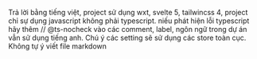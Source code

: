 Trả lời bằng tiếng việt, project sử dụng wxt, svelte 5, tailwincss 4, project chỉ sự dụng javascript không phải typescript. niếu phát hiện lỗi typescript hãy thêm // @ts-nocheck vào
các comment, label, ngôn ngữ trong dự án vẫn sử dụng tiếng anh.
Chú ý các setting sẽ sử dụng các store toàn cục.
Không tự ý viết file markdown
